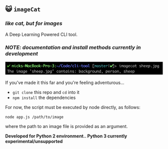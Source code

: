 ## 😺 `imageCat`  
### _like cat, but for images_

A Deep Learning Powered CLI tool.

### _NOTE: documentation and install methods currently in development_

![screen shot](sample.png)

If you've made it this far and you're feeling adventurous...
* `git clone` this repo and `cd` into it
* `npm install` the dependencies

For now, the script must be executed by node directly, as follows:
```
node app.js /path/to/image
```
where the path to an image file is provided as an argument.

**Developed for Python 2 environment.. Python 3 currently experimental/unsupported**
